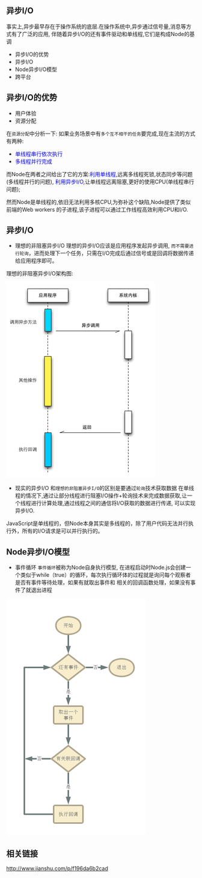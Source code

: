 ## 异步I/O

事实上,异步最早存在于操作系统的底层.在操作系统中,异步通过信号量,消息等方式有了广泛的应用,
伴随着异步I/O的还有事件驱动和单线程,它们是构成Node的基调

* 异步I/O的优势
* 异步I/O
* Node异步I/O模型
* 跨平台

## 异步I/O的优势

* 用户体验
* 资源分配

在`资源分配`中分析一下:
如果业务场景中有`多个互不相干的任务`要完成,现在主流的方式有两种:

* <span style="color:blue">单线程串行依次执行</span>
* <span style="color:blue">多线程并行完成</span>

而Node在两者之间给出了它的方案:<span style="color:blue">利用单线程</span>,远离多线程死锁,状态同步等问题(多线程并行的问题),
<span style="color:blue">利用异步I/O</span>,让单线程远离阻塞,更好的使用CPU(单线程串行问题);

然而Node是单线程的,依旧无法利用多核CPU,为弥补这个缺陷,Node提供了类似前端的Web workers
的子进程,该子进程可以通过工作线程高效利用CPU和I/O.

## 异步I/O

* 理想的非阻塞异步I/O
理想的异步I/O应该是应用程序发起异步调用, `而不需要进行轮询`，进而处理下一个任务，只需在I/O完成后通过信号或是回调将数据传递给应用程序即可。

理想的非阻塞异步I/O架构图:

![理想的异步I-O模型.png](https://github.com/WenNingZhang/learnNode/blob/master/README/picture/理想的异步I-O模型.png?raw=true)

* 现实的异步I/O
和`理想的非阻塞异步I/O`的区别是要通过`轮询`技术获取数据
在单线程的情况下,通过让部分线程进行阻塞I/O操作+轮询技术来完成数据获取,让一个线程进行计算处理,通过线程之间的通信将I/O获取的数据进行传递,
可以实现异步I/O.

JavaScript是单线程的，但Node本身其实是多线程的，除了用户代码无法并行执行外，所有的I/O请求是可以并行执行的。

## Node异步I/O模型

* 事件循环
  `事件循环`被称为Node自身执行模型,
在进程启动时Node.js会创建一个类似于while（true）的循环，每次执行循环体的过程就是询问每个观察者是否有事件等待处理，如果有就取出事件和
相关的回调函数处理，如果没有事件了就退出进程

![理想的异步I-O模型.png](https://github.com/WenNingZhang/learnNode/blob/master/README/picture/事件循环.png?raw=true)

## 相关链接


http://www.jianshu.com/p/f196da6b2cad